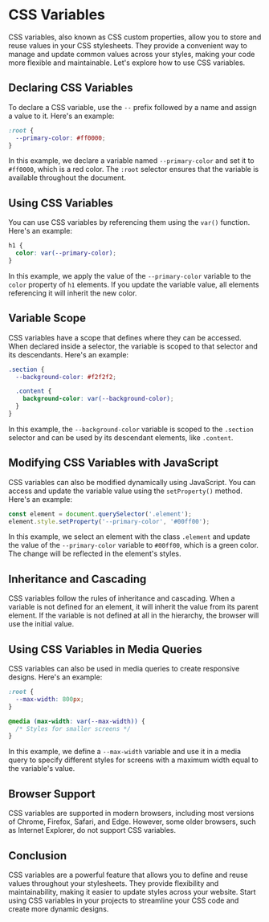
# CSS Variables

CSS variables, also known as CSS custom properties, allow you to store and reuse values in your CSS stylesheets. They provide a convenient way to manage and update common values across your styles, making your code more flexible and maintainable. Let's explore how to use CSS variables.

## Declaring CSS Variables

To declare a CSS variable, use the `--` prefix followed by a name and assign a value to it. Here's an example:

```css
:root {
  --primary-color: #ff0000;
}
```

In this example, we declare a variable named `--primary-color` and set it to `#ff0000`, which is a red color. The `:root` selector ensures that the variable is available throughout the document.

## Using CSS Variables

You can use CSS variables by referencing them using the `var()` function. Here's an example:

```css
h1 {
  color: var(--primary-color);
}
```

In this example, we apply the value of the `--primary-color` variable to the `color` property of `h1` elements. If you update the variable value, all elements referencing it will inherit the new color.

## Variable Scope

CSS variables have a scope that defines where they can be accessed. When declared inside a selector, the variable is scoped to that selector and its descendants. Here's an example:

```css
.section {
  --background-color: #f2f2f2;

  .content {
    background-color: var(--background-color);
  }
}
```

In this example, the `--background-color` variable is scoped to the `.section` selector and can be used by its descendant elements, like `.content`.

## Modifying CSS Variables with JavaScript

CSS variables can also be modified dynamically using JavaScript. You can access and update the variable value using the `setProperty()` method. Here's an example:

```javascript
const element = document.querySelector('.element');
element.style.setProperty('--primary-color', '#00ff00');
```

In this example, we select an element with the class `.element` and update the value of the `--primary-color` variable to `#00ff00`, which is a green color. The change will be reflected in the element's styles.

## Inheritance and Cascading

CSS variables follow the rules of inheritance and cascading. When a variable is not defined for an element, it will inherit the value from its parent element. If the variable is not defined at all in the hierarchy, the browser will use the initial value.

## Using CSS Variables in Media Queries

CSS variables can also be used in media queries to create responsive designs. Here's an example:

```css
:root {
  --max-width: 800px;
}

@media (max-width: var(--max-width)) {
  /* Styles for smaller screens */
}
```

In this example, we define a `--max-width` variable and use it in a media query to specify different styles for screens with a maximum width equal to the variable's value.

## Browser Support

CSS variables are supported in modern browsers, including most versions of Chrome, Firefox, Safari, and Edge. However, some older browsers, such as Internet Explorer, do not support CSS variables.

## Conclusion

CSS variables are a powerful feature that allows you to define and reuse values throughout your stylesheets. They provide flexibility and maintainability, making it easier to update styles across your website. Start using CSS variables in your projects to streamline your CSS code and create more dynamic designs.

